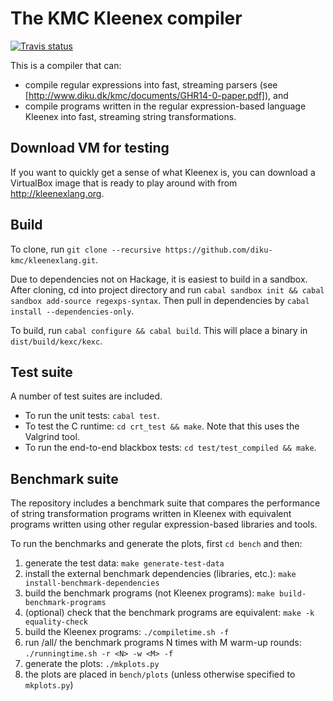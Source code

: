# The KMC Kleenex compiler #

[![Travis status](https://travis-ci.org/diku-kmc/kleenexlang.svg?branch=master)](https://travis-ci.org/diku-kmc/kexc)

This is a compiler that can:

* compile regular expressions into fast, streaming parsers (see [http://www.diku.dk/kmc/documents/GHR14-0-paper.pdf]), and
* compile programs written in the regular expression-based language Kleenex into fast, streaming string transformations.

## Download VM for testing ##
If you want to quickly get a sense of what Kleenex is, you can download a VirtualBox image that is ready to play around with from http://kleenexlang.org.  

## Build ##

To clone, run `git clone --recursive https://github.com/diku-kmc/kleenexlang.git`.

Due to dependencies not on Hackage, it is easiest to build in a sandbox. After cloning, cd into project directory and run `cabal sandbox init && cabal sandbox add-source regexps-syntax`. Then pull in dependencies by `cabal install --dependencies-only`.

To build, run `cabal configure && cabal build`. This will place a binary in `dist/build/kexc/kexc`.

## Test suite ##

A number of test suites are included.

* To run the unit tests: `cabal test`.
* To test the C runtime: `cd crt_test && make`. Note that this uses the Valgrind tool.
* To run the end-to-end blackbox tests: `cd test/test_compiled && make`.

## Benchmark suite ##

The repository includes a benchmark suite that compares the performance of string transformation programs written in Kleenex with equivalent programs written using other regular expression-based libraries and tools.

To run the benchmarks and generate the plots, first `cd bench` and then:

1. generate the test data: `make generate-test-data`
1. install the external benchmark dependencies (libraries, etc.): `make install-benchmark-dependencies`
1. build the benchmark programs (not Kleenex programs): `make build-benchmark-programs`
1. (optional) check that the benchmark programs are equivalent: `make -k equality-check`
1. build the Kleenex programs: `./compiletime.sh -f`
1. run /all/ the benchmark programs N times with M warm-up rounds: `./runningtime.sh -r <N> -w <M> -f`
1. generate the plots: `./mkplots.py`
1. the plots are placed in `bench/plots` (unless otherwise specified to `mkplots.py`)
